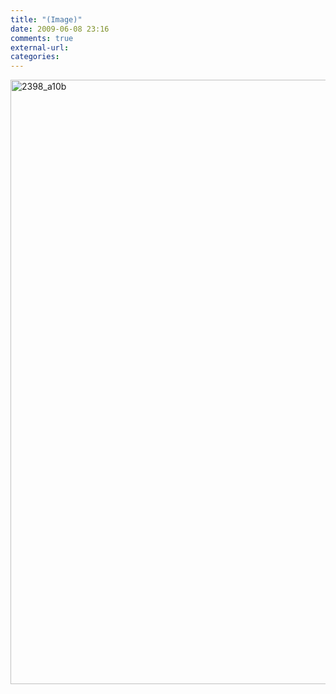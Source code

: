 ```yaml
---
title: "(Image)"
date: 2009-06-08 23:16
comments: true
external-url:
categories:
---
```

[<img src="http://e.asset.soup.io/asset/0346/2398_a10b.jpeg" width="1489" height="967" alt="2398_a10b" />][1]

  [1]: http://awesome.goodmagazine.com/transparency/web/0904/trans0409ourfavoritedrugs.jpg
